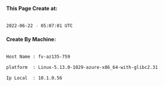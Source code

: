 
   
#### This Page Create at:

```bash

2022-06-22 - 05:07:01 UTC

```

#### Create By Machine:

```bash

Host Name : fv-az135-759

platform  : Linux-5.13.0-1029-azure-x86_64-with-glibc2.31

Ip Local  : 10.1.0.56

```

